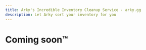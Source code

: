```yaml
---
title: Arky's Incredible Inventory Cleanup Service - arky.gg
description: Let Arky sort your inventory for you
---
```


# Coming soon&trade;
